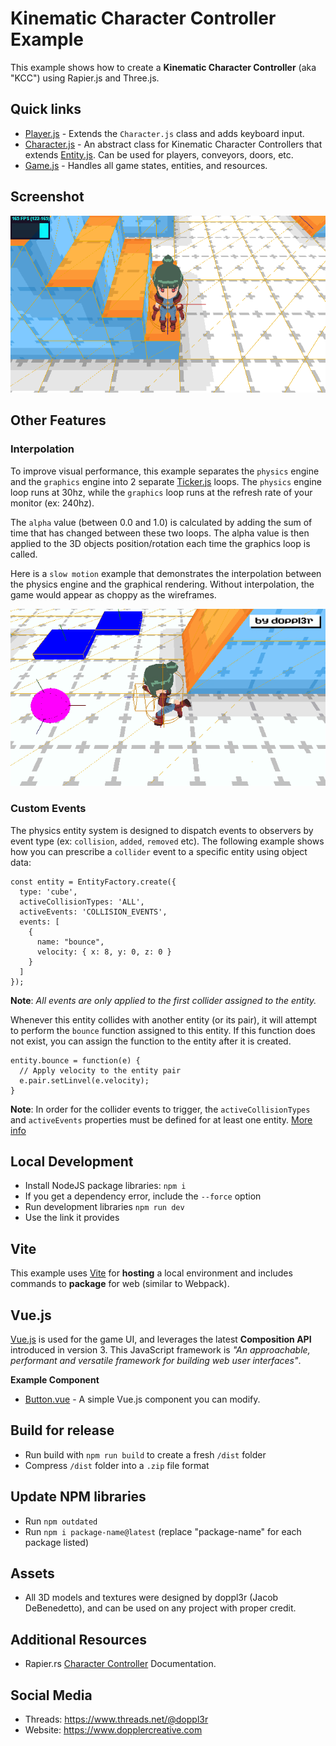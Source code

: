 # Kinematic Character Controller Example
This example shows how to create a **Kinematic Character Controller** (aka "KCC") using Rapier.js and Three.js.

## Quick links
 - [Player.js](src/js/entities/Player.js) - Extends the `Character.js` class and adds keyboard input.
 - [Character.js](src/js/core/entities/Character.js) - An abstract class for Kinematic Character Controllers that extends [Entity.js](src/js/core/entities/Entity.js). Can be used for players, conveyors, doors, etc.
 - [Game.js](src/js/core/Game.js) - Handles all game states, entities, and resources.

## Screenshot
![Screenshot](public/png/screenshot.png)

## Other Features

### Interpolation

To improve visual performance, this example separates the `physics` engine and the `graphics` engine into 2 separate [Ticker.js](src/js/core/Ticker.js) loops. The `physics` engine loop runs at 30hz, while the `graphics` loop runs at the refresh rate of your monitor (ex: 240hz).

The `alpha` value (between 0.0 and 1.0) is calculated by adding the sum of time that has changed between these two loops. The alpha value is then applied to the 3D objects position/rotation each time the graphics loop is called.

Here is a `slow motion` example that demonstrates the interpolation between the physics engine and the graphical rendering. Without interpolation, the game would appear as choppy as the wireframes.

![Screenshot](public/gif/interpolation.gif)

### Custom Events

The physics entity system is designed to dispatch events to observers by event type (ex: `collision`, `added`, `removed` etc). The following example shows how you can prescribe a `collider` event to a specific entity using object data:
```
const entity = EntityFactory.create({
  type: 'cube',
  activeCollisionTypes: 'ALL',
  activeEvents: 'COLLISION_EVENTS',
  events: [
    {
      name: "bounce",
      velocity: { x: 8, y: 0, z: 0 }
    }
  ]
});
```

**Note**: *All events are only applied to the first collider assigned to the entity.*

Whenever this entity collides with another entity (or its pair), it will attempt to perform the `bounce` function assigned to this entity. If this function does not exist, you can assign the function to the entity after it is created.

```
entity.bounce = function(e) {
  // Apply velocity to the entity pair
  e.pair.setLinvel(e.velocity);
}
```

**Note**: In order for the collider events to trigger, the `activeCollisionTypes` and `activeEvents` properties must be defined for at least one entity. [More info](https://rapier.rs/docs/user_guides/javascript/advanced_collision_detection_js)

## Local Development

 - Install NodeJS package libraries: `npm i`
 - If you get a dependency error, include the `--force` option
 - Run development libraries `npm run dev`
 - Use the link it provides

## Vite

This example uses [Vite](https://vitejs.dev) for **hosting** a local environment and includes commands to **package** for web (similar to Webpack).

## Vue.js

[Vue.js](https://vuejs.org/) is used for the game UI, and leverages the latest **Composition API** introduced in version 3. This JavaScript framework is *"An approachable, performant and versatile framework for building web user interfaces"*.

**Example Component**

 - [Button.vue](src/vue/Button.vue) - A simple Vue.js component you can modify.

## Build for release

- Run build with `npm run build` to create a fresh `/dist` folder
- Compress `/dist` folder into a `.zip` file format

## Update NPM libraries

- Run `npm outdated`
- Run `npm i package-name@latest` (replace "package-name" for each package listed)

## Assets
- All 3D models and textures were designed by doppl3r (Jacob DeBenedetto), and can be used on any project with proper credit.

## Additional Resources
- Rapier.rs [Character Controller](https://rapier.rs/docs/user_guides/javascript/character_controller) Documentation.

## Social Media
- Threads: https://www.threads.net/@doppl3r
- Website: https://www.dopplercreative.com